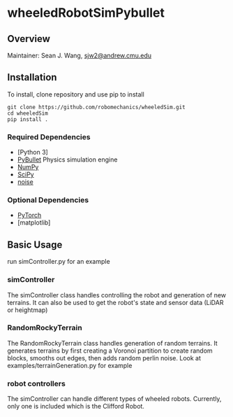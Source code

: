 # wheeledRobotSimPybullet
## Overview
Maintainer: Sean J. Wang, sjw2@andrew.cmu.edu
## Installation
To install, clone repository and use pip to install

    git clone https://github.com/robomechanics/wheeledSim.git
    cd wheeledSim
    pip install .
    
### Required Dependencies
- [Python 3]
- [PyBullet](pybullet.org) Physics simulation engine
- [NumPy](numpy.org)
- [SciPy](scipy.org)
- [noise](pypi.org/project/noise)

### Optional Dependencies
- [PyTorch](pytorch.org)
- [matplotlib]

## Basic Usage
run simController.py for an example
### simController
The simController class handles controlling the robot and generation of new terrains. It can also be used to get the robot's state and sensor data (LiDAR or heightmap)
### RandomRockyTerrain
The RandomRockyTerrain class handles generation of random terrains. It generates terrains by first creating a Voronoi partition to create random blocks, smooths out edges, then adds random perlin noise.
Look at examples/terrainGeneration.py for example
### robot controllers
The simController can handle different types of wheeled robots. Currently, only one is included which is the Clifford Robot.